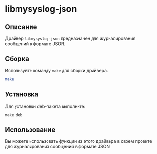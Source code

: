 # libmysyslog-json

## Описание
Драйвер `libmysyslog-json` предназначен для журналирования сообщений в формате JSON.

## Сборка
Используйте команду `make` для сборки драйвера.

```bash
make
```
 
## Установка
Для установки deb-пакета выполните:

```
make deb
```

## Использование
Вы можете использовать функции из этого драйвера в своем проекте для журналирования сообщений в формате JSON.
